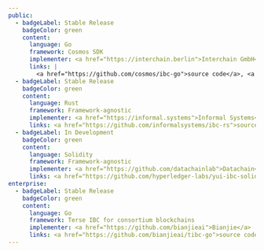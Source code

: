 ```yaml
---
public:
  - badgeLabel: Stable Release
    badgeColor: green
    content:
      language: Go
      framework: Cosmos SDK
      implementer: <a href="https://interchain.berlin">Interchain GmbH</a>
      links: |
        <a href="https://github.com/cosmos/ibc-go">source code</a>, <a href="https://ibc.cosmos.network/main/ibc/overview.html"> docs</a>
  - badgeLabel: Stable Release  
    badgeColor: green
    content:
      language: Rust
      framework: Framework-agnostic
      implementer: <a href="https://informal.systems">Informal Systems</a>
      links: <a href="https://github.com/informalsystems/ibc-rs">source code</a>, <a href="https://docs.rs/crate/ibc/0.7.3"> docs</a>
  - badgeLabel: In Development
    badgeColor: green
    content:
      language: Solidity
      framework: Framework-agnostic
      implementer: <a href="https://github.com/datachainlab">Datachain</a>
      links: <a href="https://github.com/hyperledger-labs/yui-ibc-solidity">source code</a>
enterprise:
  - badgeLabel: Stable Release
    badgeColor: green
    content:
      language: Go 
      framework: Terse IBC for consortium blockchains
      implementer: <a href="https://github.com/bianjieai">Bianjie</a>
      links: <a href="https://github.com/bianjieai/tibc-go">source code</a>
---
```

